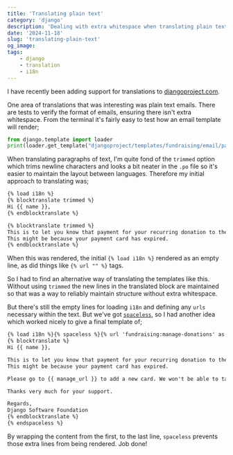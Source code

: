```yaml
---
title: 'Translating plain text'
category: 'django'
description: 'Dealing with extra whitespace when translating plain text in django'
date: '2024-11-18'
slug: 'translating-plain-text'
og_image: 
tags:
    - django
    - translation
    - i18n
---
```


I have recently been adding support for translations to [djangoproject.com](https://www.djangoproject.com).

One area of translations that was interesting was plain text emails. There are tests to verify the format of emails, ensuring there isn't extra whitespace. From the terminal it's fairly easy to test how an email template will render;

```python
from django.template import loader
print(loader.get_template("djangoproject/templates/fundraising/email/payment_failed.txt").render({"context": "values"}))
```

When translating paragraphs of text, I'm quite fond of the `trimmed` option which trims newline characters and looks a bit neater in the `.po` file so it's easier to maintain the layout between languages. Therefore my initial approach to translating was;

```html
{% load i18n %}
{% blocktranslate trimmed %}
Hi {{ name }},
{% endblocktranslate %}

{% blocktranslate trimmed %}
This is to let you know that payment for your recurring donation to the Django Software Foundation has failed.
This might be because your payment card has expired.
{% endblocktranslate %}
```

When this was rendered, the initial `{% load i18n %}` rendered as an empty line, as did things like `{% url "" %}` tags.

So I had to find an alternative way of translating the templates like this. Without using `trimmed` the new lines in the translated
block are maintained so that was a way to reliably maintain structure without extra whitespace.

But there's still the empty lines for loading `i18n` and defining any `urls` necessary within the text. But we've got [`spaceless`](https://docs.djangoproject.com/en/5.1/ref/templates/builtins/#spaceless), so I had another idea which worked nicely to give a final template of;

```html
{% load i18n %}{% spaceless %}{% url 'fundraising:manage-donations' as manage_url %}
{% blocktranslate %}
Hi {{ name }},

This is to let you know that payment for your recurring donation to the Django Software Foundation has failed.
This might be because your payment card has expired.

Please go to {{ manage_url }} to add a new card. We won't be able to take any payments in the mean time.

Thanks very much for your support.

Regards,
Django Software Foundation
{% endblocktranslate %}
{% endspaceless %}
```

By wrapping the content from the first, to the last line, `spaceless` prevents those extra lines from being rendered. Job done!